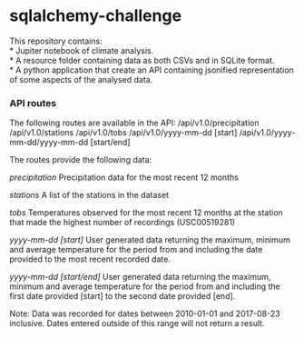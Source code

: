 # sqlalchemy-challenge

This repository contains:   
    * Jupiter notebook of climate analysis.  
    * A resource folder containing data as both CSVs and in SQLite format.  
    * A python application that create an API containing jsonified representation of some aspects of the analysed data.  

### API routes

The following routes are available in the API:
/api/v1.0/precipitation
/api/v1.0/stations
/api/v1.0/tobs
/api/v1.0/yyyy-mm-dd [start]
/api/v1.0/yyyy-mm-dd/yyyy-mm-dd [start/end]

The routes provide the following data:

*precipitation*
Precipitation data for the most recent 12 months

*stations*
A list of the stations in the dataset

*tobs*
Temperatures observed for the most recent 12 months at the station that made the highest number of recordings (USC00519281)

*yyyy-mm-dd [start]*
User generated data returning the maximum, minimum and average temperature for the period from and including the date provided to the most recent recorded date.

*yyyy-mm-dd [start/end]*
User generated data returning the maximum, minimum and average temperature for the period from and including the first date provided [start] to the second date provided [end].

Note: Data was recorded for dates between 2010-01-01 and 2017-08-23 inclusive. Dates entered outside of this range will not return a result.
